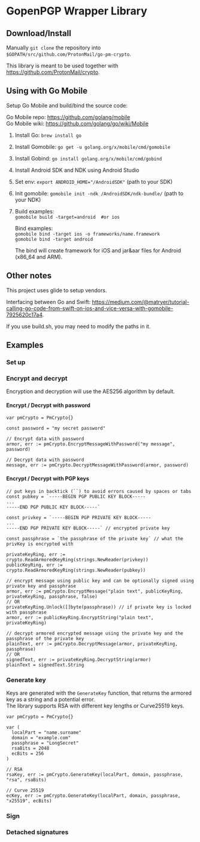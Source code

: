 # GopenPGP Wrapper Library

## Download/Install

Manually `git clone` the repository into `$GOPATH/src/github.com/ProtonMail/go-pm-crypto`.

This library is meant to be used together with https://github.com/ProtonMail/crypto.

## Using with Go Mobile

Setup Go Mobile and build/bind the source code:

Go Mobile repo: https://github.com/golang/mobile  
Go Mobile wiki: https://github.com/golang/go/wiki/Mobile

1. Install Go: `brew install go`
2. Install Gomobile: `go get -u golang.org/x/mobile/cmd/gomobile`
3. Install Gobind: `go install golang.org/x/mobile/cmd/gobind`
4. Install Android SDK and NDK using Android Studio
5. Set env: `export ANDROID_HOME="/AndroidSDK"` (path to your SDK)
6. Init gomobile: `gomobile init -ndk /AndroidSDK/ndk-bundle/` (path to your NDK)

7. Build examples:  
   `gomobile build -target=android  #or ios`

   Bind examples:  
   `gomobile bind -target ios -o frameworks/name.framework`  
   `gomobile bind -target android`

   The bind will create framework for iOS and jar&aar files for Android (x86_64 and ARM).

## Other notes

This project uses glide to setup vendors.

Interfacing between Go and Swift:
https://medium.com/@matryer/tutorial-calling-go-code-from-swift-on-ios-and-vice-versa-with-gomobile-7925620c17a4.

If you use build.sh, you may need to modify the paths in it.

## Examples

### Set up

### Encrypt and decrypt

Encryption and decryption will use the AES256 algorithm by default.

#### Encrypt / Decrypt with password
```
var pmCrypto = PmCrypto{}

const password = "my secret password"

// Encrypt data with password
armor, err := pmCrypto.EncryptMessageWithPassword("my message", password)

// Decrypt data with password
message, err := pmCrypto.DecryptMessageWithPassword(armor, password)
```

#### Encrypt / Decrypt with PGP keys
```
// put keys in backtick (``) to avoid errors caused by spaces or tabs
const pubkey = `-----BEGIN PGP PUBLIC KEY BLOCK-----
...
-----END PGP PUBLIC KEY BLOCK-----`

const privkey = `-----BEGIN PGP PRIVATE KEY BLOCK-----
...
-----END PGP PRIVATE KEY BLOCK-----` // encrypted private key

const passphrase = `the passphrase of the private key` // what the privKey is encrypted with

privateKeyRing, err := crypto.ReadArmoredKeyRing(strings.NewReader(privkey))
publicKeyRing, err := crypto.ReadArmoredKeyRing(strings.NewReader(pubkey))

// encrypt message using public key and can be optionally signed using private key and passphrase
armor, err := pmCrypto.EncryptMessage("plain text", publicKeyRing, privateKeyRing, passphrase, false)
// OR
privateKeyRing.Unlock([]byte(passphrase)) // if private key is locked with passphrase
armor, err := publicKeyRing.EncryptString("plain text", privateKeyRing)

// decrypt armored encrypted message using the private key and the passphrase of the private key
plainText, err := pmCrypto.DecryptMessage(armor, privateKeyRing, passphrase)
// OR
signedText, err := privateKeyRing.DecryptString(armor)
plainText = signedText.String

```

### Generate key
Keys are generated with the `GenerateKey` function, that returns the armored key as a string and a potential error.  
The library supports RSA with different key lengths or Curve25519 keys.
```
var pmCrypto = PmCrypto{}

var (
  localPart = "name.surname"
  domain = "example.com"
  passphrase = "LongSecret"
  rsaBits = 2048
  ecBits = 256
)

// RSA
rsaKey, err := pmCrypto.GenerateKey(localPart, domain, passphrase, "rsa", rsaBits)

// Curve 25519
ecKey, err := pmCrypto.GenerateKey(localPart, domain, passphrase, "x25519", ecBits)
```

### Sign

### Detached signatures
